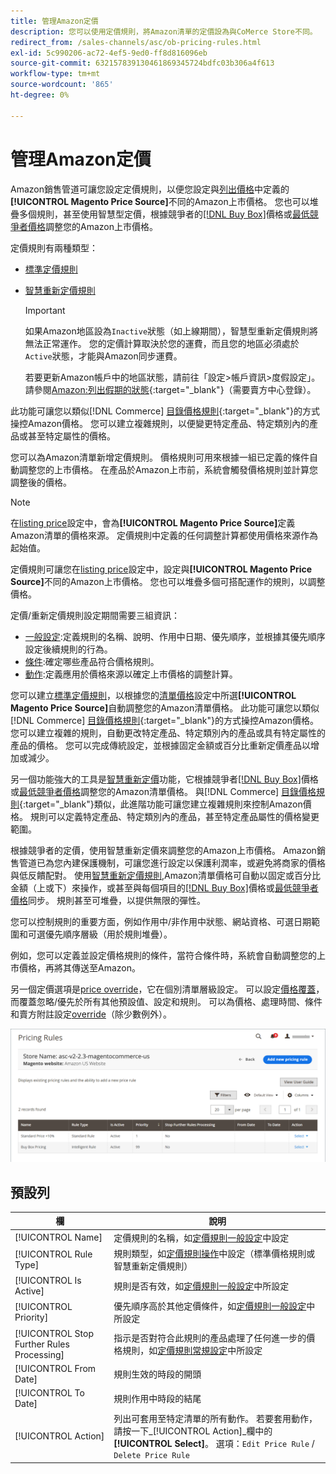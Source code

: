 ```yaml
---
title: 管理Amazon定價
description: 您可以使用定價規則，將Amazon清單的定價設為與CoMerce Store不同。
redirect_from: /sales-channels/asc/ob-pricing-rules.html
exl-id: 5c990206-ac72-4ef5-9ed0-ff8d816096eb
source-git-commit: 632157839130461869345724bdfc03b306a4f613
workflow-type: tm+mt
source-wordcount: '865'
ht-degree: 0%

---
```


# 管理Amazon定價

Amazon銷售管道可讓您設定定價規則，以便您設定與[列出價格](./listing-price.md)中定義的&#x200B;**[!UICONTROL Magento Price Source]**&#x200B;不同的Amazon上市價格。 您也可以堆疊多個規則，甚至使用智慧型定價，根據競爭者的[[!DNL Buy Box]](./buy-box-competitor-pricing.md)價格或[最低競爭者價格](./lowest-competitor-pricing.md)調整您的Amazon上市價格。

定價規則有兩種類型：

- [標準定價規則](./standard-price-rules.md)
- [智慧重新定價規則](./intelligent-repricing-rules.md)

   >[!IMPORTANT]
   >
   >如果Amazon地區設為`Inactive`狀態（如上線期間），智慧型重新定價規則將無法正常運作。 您的定價計算取決於您的運費，而且您的地區必須處於`Active`狀態，才能與Amazon同步運費。
   >
   >若要更新Amazon帳戶中的地區狀態，請前往「設定>帳戶資訊>度假設定」。 請參閱[Amazon:列出假期的狀態](https://sellercentral.amazon.com/gp/help/help.html?itemID=200135620){:target=&quot;_blank&quot;}（需要賣方中心登錄）。

此功能可讓您以類似[!DNL Commerce] [目錄價格規則](https://docs.magento.com/user-guide/catalog/pricing.html){:target=&quot;_blank&quot;}的方式操控Amazon價格。 您可以建立複雜規則，以便變更特定產品、特定類別內的產品或甚至特定屬性的價格。

您可以為Amazon清單新增定價規則。 價格規則可用來根據一組已定義的條件自動調整您的上市價格。 在產品於Amazon上市前，系統會觸發價格規則並計算您調整後的價格。

>[!NOTE]
>
>在[listing price](./listing-price.md)設定中，會為&#x200B;**[!UICONTROL Magento Price Source]**&#x200B;定義Amazon清單的價格來源。 定價規則中定義的任何調整計算都使用價格來源作為起始值。

定價規則可讓您在[listing price](./listing-price.md)設定中，設定與&#x200B;**[!UICONTROL Magento Price Source]**&#x200B;不同的Amazon上市價格。 您也可以堆疊多個可搭配運作的規則，以調整價格。

定價/重新定價規則設定期間需要三組資訊：

- [一般設定](./pricing-rule-general-settings.md):定義規則的名稱、說明、作用中日期、優先順序，並根據其優先順序設定後續規則的行為。
- [條件](./pricing-rule-conditions.md):確定哪些產品符合價格規則。
- [動作](./pricing-rule-actions.md):定義應用於價格來源以確定上市價格的調整計算。

您可以建立[標準定價規則](./standard-price-rules.md)，以根據您的[清單價格](./listing-price.md)設定中所選&#x200B;**[!UICONTROL Magento Price Source]**&#x200B;自動調整您的Amazon清單價格。 此功能可讓您以類似[!DNL Commerce] [目錄價格規則](https://docs.magento.com/user-guide/marketing/price-rules-catalog.html){:target=&quot;_blank&quot;}的方式操控Amazon價格。 您可以建立複雜的規則，自動更改特定產品、特定類別內的產品或具有特定屬性的產品的價格。 您可以完成傳統設定，並根據固定金額或百分比重新定價產品以增加或減少。

另一個功能強大的工具是[智慧重新定價](./intelligent-repricing-rules.md)功能，它根據競爭者[[!DNL Buy Box]](./buy-box-competitor-pricing.md)價格或[最低競爭者價格](./lowest-competitor-pricing.md)調整您的Amazon清單價格。 與[!DNL Commerce] [目錄價格規則](https://docs.magento.com/user-guide/marketing/price-rules-catalog.html){:target=&quot;_blank&quot;}類似，此進階功能可讓您建立複雜規則來控制Amazon價格。 規則可以定義特定產品、特定類別內的產品，甚至特定產品屬性的價格變更範圍。

根據競爭者的定價，使用智慧重新定價來調整您的Amazon上市價格。 Amazon銷售管道已為您內建保護機制，可讓您進行設定以保護利潤率，或避免將商家的價格與低反饋配對。 使用[智慧重新定價規則](./intelligent-repricing-rules.md),Amazon清單價格可自動以固定或百分比金額（上或下）來操作，或甚至與每個項目的[[!DNL Buy Box]](./buy-box-competitor-pricing.md)價格或[最低競爭者價格](./lowest-competitor-pricing.md)同步。 規則甚至可堆疊，以提供無限的彈性。

您可以控制規則的重要方面，例如作用中/非作用中狀態、網站資格、可選日期範圍和可選優先順序層級（用於規則堆疊）。

例如，您可以定義並設定價格規則的條件，當符合條件時，系統會自動調整您的上市價格，再將其傳送至Amazon。

另一個定價選項是[price override](./overrides.md)，它在個別清單層級設定。 可以設定[價格覆蓋](./overrides.md)，而覆蓋忽略/優先於所有其他預設值、設定和規則。 可以為價格、處理時間、條件和賣方附註設定[override](./overrides.md)（除少數例外）。

![定價規則](assets/amazon-pricing-rules.png)

## 預設列

| 欄 | 說明 |
|---|---|
| [!UICONTROL Name] | 定價規則的名稱，如[定價規則一般設定](./pricing-rule-general-settings.md)中設定 |
| [!UICONTROL Rule Type] | 規則類型，如[定價規則操作](./pricing-rule-actions.md)中設定（標準價格規則或智慧重新定價規則） |
| [!UICONTROL Is Active] | 規則是否有效，如[定價規則一般設定](./pricing-rule-general-settings.md)中所設定 |
| [!UICONTROL Priority] | 優先順序高於其他定價條件，如[定價規則一般設定](./pricing-rule-general-settings.md)中所設定 |
| [!UICONTROL Stop Further Rules Processing] | 指示是否對符合此規則的產品處理了任何進一步的價格規則，如[定價規則常規設定](./pricing-rule-general-settings.md)中所設定 |
| [!UICONTROL From Date] | 規則生效的時段的開頭 |
| [!UICONTROL To Date] | 規則作用中時段的結尾 |
| [!UICONTROL Action] | 列出可套用至特定清單的所有動作。 若要套用動作，請按一下&#x200B;_[!UICONTROL Action]_欄中的&#x200B;**[!UICONTROL Select]**。 選項：`Edit Price Rule` / `Delete Price Rule` |
